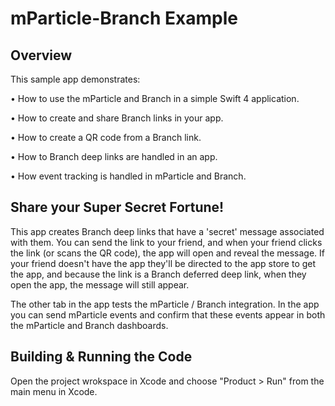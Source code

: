 # mParticle-Branch Example

## Overview

This sample app demonstrates:

• How to use the mParticle and Branch in a simple Swift 4 application.

• How to create and share Branch links in your app.

• How to create a QR code from a Branch link.

• How to Branch deep links are handled in an app.

• How event tracking is handled in mParticle and Branch.

## Share your Super Secret Fortune!  

This app creates Branch deep links that have a 'secret' message associated with them. You can send the link to your friend, and when your friend clicks the link (or scans the QR code), the app will open and reveal the message. If your friend doesn't have the app they'll be directed to the app store to get the app, and because the link is a Branch deferred deep link, when they open the app, the message will still appear.

The other tab in the app tests the mParticle / Branch integration. In the app you can send mParticle events and confirm that these events appear in both the mParticle and Branch dashboards.

## Building & Running the Code

Open the project wrokspace in Xcode and choose "Product > Run" from the main menu in Xcode.
